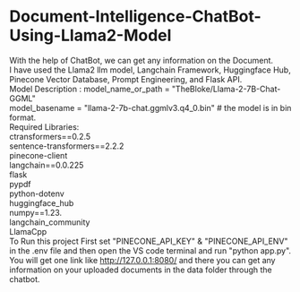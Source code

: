 # Document-Intelligence-ChatBot-Using-Llama2-Model
With the help of ChatBot, we can get any information on the Document.
<br>
I have used the Llama2 llm model, Langchain Framework, Huggingface Hub, Pinecone Vector Database, Prompt Engineering, and Flask API.
<br>
Model Description : model_name_or_path = "TheBloke/Llama-2-7B-Chat-GGML"
<br>
                    model_basename = "llama-2-7b-chat.ggmlv3.q4_0.bin" # the model is in bin format.
<br>
Required Libraries:
<br>
ctransformers==0.2.5
<br>
sentence-transformers==2.2.2
<br>
pinecone-client
<br>
langchain==0.0.225
<br>
flask
<br>
pypdf
<br>
python-dotenv
<br>
huggingface_hub
<br>
numpy==1.23.
<br>
langchain_community
<br>
LlamaCpp
<be>
<br>
To Run this project First set "PINECONE_API_KEY" & "PINECONE_API_ENV" in the .env file and then open the VS code terminal and run "python app.py".
You will get one link like http://127.0.0.1:8080/ and there you can get any information on your uploaded documents in the data folder through the chatbot.
